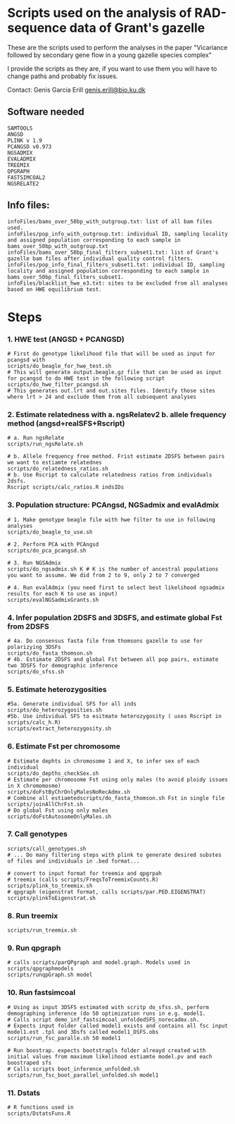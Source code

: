 # Scripts used on the analysis of RAD-sequence data of Grant's gazelle

These are the scripts used to perform the analyses in the paper "Vicariance followed by secondary gene flow in a young gazelle species complex" 

I provide the scripts as they are, if you want to use them you will have to change paths and probably fix issues. 

Contact: Genis Garcia Erill genis.erill@bio.ku.dk

## Software needed

```
SAMTOOLS
ANGSD
PLINK v 1.9
PCANGSD v0.973
NGSADMIX
EVALADMIX
TREEMIX
QPGRAPH
FASTSIMCOAL2
NGSRELATE2
```

## Info files:

```
infoFiles/bams_over_50bp_with_outgroup.txt: list of all bam files used.
infoFiles/pop_info_with_outgroup.txt: individual ID, sampling locality and assigned population corresponding to each sample in bams_over_50bp_with_outgroup.txt
infoFiles/bams_over_50bp_final_filters_subset1.txt: list of Grant's gazelle bam files after individual quality control filters.
infoFiles/pop_info_final_filters_subset1.txt: individual ID, sampling locality and assigned population corresponding to each sample in bams_over_50bp_final_filters_subset1.
infoFiles/blacklist_hwe_e3.txt: sites to be excluded from all analyses based on HWE equilibrium test.
```

# Steps

### 1. HWE test (ANGSD + PCANGSD)


```
# First do genotype likelihood file that will be used as input for pcangsd with
scripts/do_beagle_for_hwe_test.sh
# This will generate output.beagle.gz file that can be used as input for pcangsd to do HWE test in the following script
scripts/do_hwe_filter_pcangsd.sh
# This generates out.lrt and out.sites files. Identify those sites where lrt > 24 and exclude them from all subsequent analyses
```


### 2. Estimate relatedness with a. ngsRelatev2 b. allele frequency method (angsd+realSFS+Rscript)

```
# a. Run ngsRelate
scripts/run_ngsRelate.sh

# b. Allele frequency free method. Frist estimate 2DSFS between pairs we want to estiamte relatednes
scripts/do_relatedness_ratios.sh
# b. Use Rscript to calculate relatedness ratios from individuals 2dsfs. 
Rscript scripts/calc_ratios.R indsIDs
```


### 3. Population structure: PCAngsd, NGSadmix and evalAdmix

```
# 1. Make genotype beagle file with hwe filter to use in following analyses
scripts/do_beagle_to_use.sh

# 2. Perform PCA with PCAngsd
scripts/do_pca_pcangsd.sh

# 3. Run NGSAdmix
scripts/do_ngsadmix.sh K # K is the number of ancestral populations you want to assume. We did from 2 to 9, only 2 to 7 converged

# 4. Run evalAdmix (you need first to select best likelihood ngsadmix results for each K to use as input)
scripts/evalNGSadmixGrants.sh
```

### 4. Infer population 2DSFS and 3DSFS, and estimate global Fst from 2DSFS
```
# 4a. Do consensus fasta file from thomsons gazelle to use for polarizying 3DSFs
scripts/do_fasta_thomson.sh
# 4b. Estimate 2DSFS and global Fst between all pop pairs, estimate two 3DSFS for demographic inference
scripts/do_sfss.sh

```

### 5. Estimate heterozygosities

```
#5a. Generate individual SFS for all inds
scripts/do_heterozygosities.sh
#5b. Use individual SFS to esitmate heterozygosity ( uses Rscript in scripts/calc_h.R) 
scripts/extract_heterozygosity.sh
```

### 6. Estimate Fst per chromosome

```
# Estimate dephts in chromosome 1 and X, to infer sex of each individual
scripts/do_depths_checkSex.sh
# Estimate per chromosome Fst using only males (to avoid ploidy issues in X chromomosme)
scripts/doFstByChrOnlyMalesNoRecAdmx.sh
# Combine all estiamtedscripts/do_fasta_thomson.sh Fst in single file
scripts/joinAllChrFst.sh
# Do global Fst using only males
scripts/doFstAutosomeOnlyMales.sh
```

### 7. Call genotypes
```
scripts/call_genotypes.sh
# ... Do many filtering steps with plink to generate desired substes of files and individuals in .bed format...

# convert to input format for treemix and qpgrpah
# treemix (calls scripts/FreqsToTreemixCounts.R)
scripts/plink_to_treemix.sh 
# qpgraph (eigenstrat format, calls scripts/par.PED.EIGENSTRAT)
scripts/plinkToEigenstrat.sh
```

### 8. Run treemix

```
scripts/run_treemix.sh
```


### 9. Run qpgraph

```
# calls scripts/parQPgraph and model.graph. Models used in scripts/qpgraphmodels
scripts/runqpGraph.sh model 

```


### 10. Run fastsimcoal

```
# Using as input 3DSFS estimated with scritp do_sfss.sh, perform demographing inference (do 50 optimization runs in e.g. model1.
# Calls script demo_inf_fastsimcoal_unfoldedSFS_norecadmx.sh.
# Expects input folder called model1 exists and contains all fsc input model1.est .tpl and 3Dsfs called model1_DSFS.obs
scripts/run_fsc_paralle.sh 50 model1

# Run boostrap. expects bootstrapls folder alreayd created with initial values from maximum likelihood estiamte model.pv and each boostraped sfs
# Calls scripts boot_inference_unfolded.sh
scripts/run_fsc_boot_parallel_unfolded.sh model1

```


### 11. Dstats

```
# R functions used in
scripts/DstatsFuns.R

```
